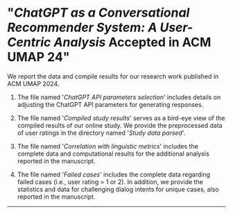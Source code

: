 # "_ChatGPT as a Conversational Recommender System: A User-Centric Analysis_ Accepted in ACM UMAP 24"

We report the data and compile results for our research work published in ACM UMAP 2024. 

1. The file named '_ChatGPT API parameters selection_' includes details on adjusting the ChatGPT API parameters for generating responses. 

2. The file named '_Compiled study results_' serves as a bird-eye view of the compiled results of our online study. We provide the preprocessed data of user ratings in the directory named '_Study data parsed_'.   

3. The file named '_Correlation with linguistic metrics_' includes the complete data and computational results for the additional analysis reported in the manuscript.

4. The file named '_Failed cases_' includes the complete data regarding failed cases (i.e., user rating = 1 or 2). In addition, we provide the statistics and data for challenging dialog intents for unique cases, also reported in the manuscript.


-----------------------------------------
